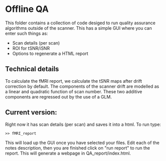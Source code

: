 # Offline QA

This folder contains a collection of code desiged to run quality assurance algorithms outside of the scanner. This has a simple GUI where you can enter such things as:

- Scan details (per scan)
- ROI for tSNR/iSNR
- Options to regenerate a HTML report

## Technical details
To calculate the fMRI report, we calculate the tSNR maps after drift correction by default. The components of the scanner drift are modelled as a linear and quadratic function of scan number. These two additive components are regressed out by the use of a GLM.

## Current version:

Right now it has scan details (per scan) and saves it into a html. To run type:

	>> fMRI_report
	
This will load up the GUI once you have selected your files. Edit each of the notes
description, then you are finished click on "run report" to run the report. This will
generate a webpage in QA_report/index.html.

